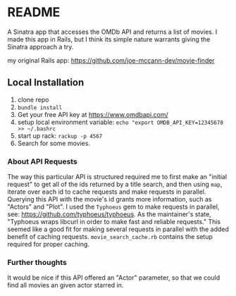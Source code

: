 # README
A Sinatra app that accesses the OMDb API and returns a list of movies. I made this app in Rails, but I think its simple nature warrants giving the Sinatra approach a try.

my original Rails app: https://github.com/joe-mccann-dev/movie-finder

## Local Installation

1. clone repo
2. `bundle install`
3. Get your free API key at https://www.omdbapi.com/
6. setup local environment variable: `echo "export OMDB_API_KEY=12345678 >> ~/.bashrc`
7. start up rack: `rackup -p 4567`
8. Search for some movies.

### About API Requests

The way this particular API is structured required me to first make an "initial request" to get all of the ids returned by a title search, and then using `map`, iterate over each id to cache requests and make requests in parallel. Querying this API with the movie's id grants more information, such as "Actors" and "Plot". I used the `Typhoeus` gem to make requests in parallel, see: https://github.com/typhoeus/typhoeus. As the maintainer's state, "Typhoeus wraps libcurl in order to make fast and reliable requests." This seemed like a good fit for making several requests in parallel with the added benefit of caching requests. `movie_search_cache.rb` contains the setup required for proper caching.

### Further thoughts

It would be nice if this API offered an "Actor" parameter, so that we could find all movies an given actor starred in.